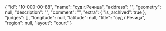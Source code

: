 {
    "id": "10-000-00-88",
    "name": "суд г.Речица",
    "address": "",
    "geometry": null,
    "description": "",
    "comment": "",
    "extra": {
        "is_archived": true
    },
    "judges": [],
    "longitude": null,
    "latitude": null,
    "title": "суд г.Речица",
    "region": null,
    "layout": "court"
}
